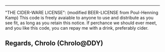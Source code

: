 ----------------------------------------------------------------------------
"THE CIDER-WARE LICENSE": (modified BEER-LICENSE from Poul-Henning Kamp) 
This code is freely avaiable to anyone to use and distribute as you see fit,
as long as you retain this notice. If perchance we should ever meet, and you
like this code, you can repay me with a drink, preferably cider.

Regards,
Chrolo (Chrolo@DDY) 
----------------------------------------------------------------------------